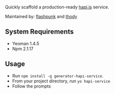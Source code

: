 Quickly scaffold a production-ready [hapi.js](http://hapijs.com) service.

Maintained by: [flashpunk](http://www.github.com/flashpunk) and [thody](http://www.github.com/thody)


## System Requirements

* Yeoman 1.4.5
* Npm 2.1.17

## Usage

* Run `npm install -g generator-hapi-service`.
* From your project directory, run `yo hapi-service`
* Follow the prompts
